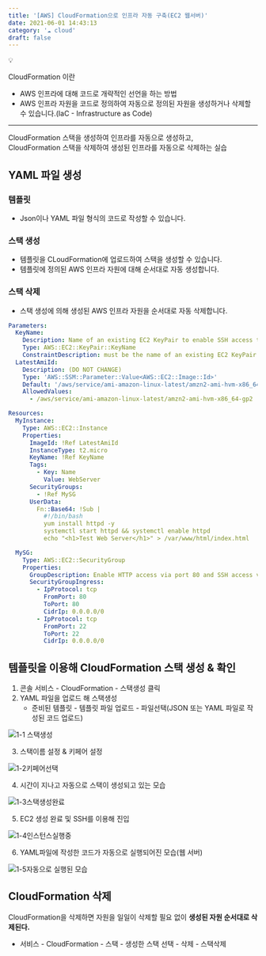 ```yaml
---
title: '[AWS] CloudFormation으로 인프라 자동 구축(EC2 웹서버)'
date: 2021-06-01 14:43:13
category: '☁️ cloud'
draft: false
---
```


<div class="quote-block">
<div class="quote-block__emoji">💡</div>
<div class="quote-block__content" markdown=1>

CloudFormation 이란

- AWS 인프라에 대해 코드로 개략적인 선언을 하는 방법
- AWS 인프라 자원을 코드로 정의하여 자동으로 정의된 자원을 생성하거나 삭제할 수 있습니다.(IaC - Infrastructure as Code)

</div>
</div>

---

CloudFormation 스택을 생성하여 인프라를 자동으로 생성하고,  
CloudFormation 스택을 삭제하여 생성된 인프라를 자동으로 삭제하는 실습

## YAML 파일 생성

### 템플릿

- Json이나 YAML 파일 형식의 코드로 작성할 수 있습니다.

### 스택 생성

- 템플릿을 CLoudFormation에 업로드하여 스택을 생성할 수 있습니다.
- 템플릿에 정의된 AWS 인프라 자원에 대해 순서대로 자동 생성합니다.

### 스택 삭제

- 스택 생성에 의해 생성된 AWS 인프라 자원을 순서대로 자동 삭제합니다.

```yaml
Parameters:
  KeyName:
    Description: Name of an existing EC2 KeyPair to enable SSH access to the instances. Linked to AWS Parameter
    Type: AWS::EC2::KeyPair::KeyName
    ConstraintDescription: must be the name of an existing EC2 KeyPair.
  LatestAmiId:
    Description: (DO NOT CHANGE)
    Type: 'AWS::SSM::Parameter::Value<AWS::EC2::Image::Id>'
    Default: '/aws/service/ami-amazon-linux-latest/amzn2-ami-hvm-x86_64-gp2'
    AllowedValues:
      - /aws/service/ami-amazon-linux-latest/amzn2-ami-hvm-x86_64-gp2

Resources:
  MyInstance:
    Type: AWS::EC2::Instance
    Properties:
      ImageId: !Ref LatestAmiId
      InstanceType: t2.micro
      KeyName: !Ref KeyName
      Tags:
        - Key: Name
          Value: WebServer
      SecurityGroups:
        - !Ref MySG
      UserData:
        Fn::Base64: !Sub |
          #!/bin/bash
          yum install httpd -y
          systemctl start httpd && systemctl enable httpd
          echo "<h1>Test Web Server</h1>" > /var/www/html/index.html

  MySG:
    Type: AWS::EC2::SecurityGroup
    Properties:
      GroupDescription: Enable HTTP access via port 80 and SSH access via port 22
      SecurityGroupIngress:
        - IpProtocol: tcp
          FromPort: 80
          ToPort: 80
          CidrIp: 0.0.0.0/0
        - IpProtocol: tcp
          FromPort: 22
          ToPort: 22
          CidrIp: 0.0.0.0/0
```

## 템플릿을 이용해 CloudFormation 스택 생성 & 확인

1. 콘솔 서비스 - CloudFormation - 스택생성 클릭
2. YAML 파일을 업로드 해 스택생성
   - 준비된 템플릿 - 템플릿 파일 업로드 - 파일선택(JSON 또는 YAML 파일로 작성된 코드 업로드)

![1-1 스택생성](https://user-images.githubusercontent.com/66216102/120592246-7d2aab00-c478-11eb-8dc5-8ced3473d46c.JPG)

3. 스택이름 설정 & 키페어 설정

![1-2키페어선택](https://user-images.githubusercontent.com/66216102/120592250-7e5bd800-c478-11eb-9c96-96802b1f24eb.JPG)

4. 시간이 지나고 자동으로 스택이 생성되고 있는 모습

![1-3스택생성완료](https://user-images.githubusercontent.com/66216102/120592251-7e5bd800-c478-11eb-9da7-342f253b2513.JPG)

5. EC2 생성 완료 및 SSH를 이용해 진입

![1-4인스턴스실행중](https://user-images.githubusercontent.com/66216102/120592254-7ef46e80-c478-11eb-96b0-6e40bb1cd7b1.JPG)

6. YAML파일에 작성한 코드가 자동으로 실행되어진 모습(웹 서버)

![1-5자동으로 실행된 모습](https://user-images.githubusercontent.com/66216102/120592256-7f8d0500-c478-11eb-9f05-2da2d4558bd9.JPG)

## CloudFormation 삭제

CloudFormation을 삭제하면 자원을 일일이 삭제할 필요 없이 **생성된 자원 순서대로 삭제된다.**

- 서비스 - CloudFormation - 스택 - 생성한 스택 선택 - 삭제 - 스택삭제
